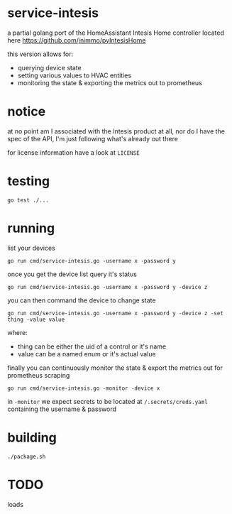 # service-intesis

a partial golang port of the HomeAssistant Intesis Home controller located here
https://github.com/jnimmo/pyIntesisHome

this version allows for:

* querying device state
* setting various values to HVAC entities
* monitoring the state & exporting the metrics out to prometheus

# notice

at no point am I associated with the Intesis product at all, nor do I have the
spec of the API, I'm just following what's already out there

for license information have a look at `LICENSE`

# testing

`go test ./...`

# running

list your devices

`go run cmd/service-intesis.go -username x -password y`

once you get the device list query it's status

`go run cmd/service-intesis.go -username x -password y -device z`

you can then command the device to change state

`go run cmd/service-intesis.go -username x -password y -device z -set thing -value value`

where:

* thing can be either the uid of a control or it's name
* value can be a named enum or it's actual value

finally you can continuously monitor the state & export the metrics out for prometheus scraping

`go run cmd/service-intesis.go -monitor -device x`

in `-monitor` we expect secrets to be located at `/.secrets/creds.yaml` containing the username & password

# building

`./package.sh`

# TODO

loads